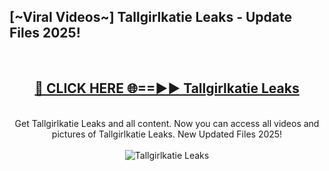 <h2>[~Viral Videos~] Tallgirlkatie Leaks - Update Files 2025!</h2>
<br>
<div align="center">
<h2><a href="https://betterlinks.top/A2PfLJ" rel="nofollow">🔴 CLICK HERE 🌐==►► Tallgirlkatie Leaks</a></h2>
<br>
Get Tallgirlkatie Leaks and all content. Now you can access all videos and pictures of Tallgirlkatie Leaks. New Updated Files 2025!
<br>
<br>
<a href="https://betterlinks.top/A2PfLJ" rel="nofollow" data-target="animated-image.originalLink"><img src="https://i.ibb.co.com/WyWwxjT/player-gif2.gif" alt="Tallgirlkatie Leaks" style="max-width: 100%; display: inline-block;" data-target="animated-image.originalImage"></a>
</div>
<br>
